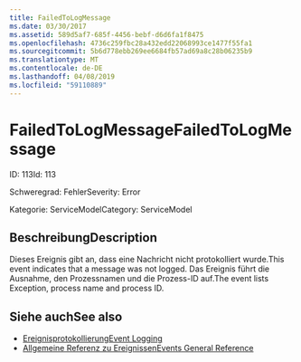 ```yaml
---
title: FailedToLogMessage
ms.date: 03/30/2017
ms.assetid: 589d5af7-685f-4456-bebf-d6d6fa1f8475
ms.openlocfilehash: 4736c259fbc28a432edd22068993ce1477f55fa1
ms.sourcegitcommit: 5b6d778ebb269ee6684fb57ad69a8c28b06235b9
ms.translationtype: MT
ms.contentlocale: de-DE
ms.lasthandoff: 04/08/2019
ms.locfileid: "59110889"
---
```

# <a name="failedtologmessage"></a><span data-ttu-id="1bc2e-102">FailedToLogMessage</span><span class="sxs-lookup"><span data-stu-id="1bc2e-102">FailedToLogMessage</span></span>
<span data-ttu-id="1bc2e-103">ID: 113</span><span class="sxs-lookup"><span data-stu-id="1bc2e-103">Id: 113</span></span>  
  
 <span data-ttu-id="1bc2e-104">Schweregrad: Fehler</span><span class="sxs-lookup"><span data-stu-id="1bc2e-104">Severity: Error</span></span>  
  
 <span data-ttu-id="1bc2e-105">Kategorie: ServiceModel</span><span class="sxs-lookup"><span data-stu-id="1bc2e-105">Category: ServiceModel</span></span>  
  
## <a name="description"></a><span data-ttu-id="1bc2e-106">Beschreibung</span><span class="sxs-lookup"><span data-stu-id="1bc2e-106">Description</span></span>  
 <span data-ttu-id="1bc2e-107">Dieses Ereignis gibt an, dass eine Nachricht nicht protokolliert wurde.</span><span class="sxs-lookup"><span data-stu-id="1bc2e-107">This event indicates that a message was not logged.</span></span> <span data-ttu-id="1bc2e-108">Das Ereignis führt die Ausnahme, den Prozessnamen und die Prozess-ID auf.</span><span class="sxs-lookup"><span data-stu-id="1bc2e-108">The event lists Exception, process name and process ID.</span></span>  
  
## <a name="see-also"></a><span data-ttu-id="1bc2e-109">Siehe auch</span><span class="sxs-lookup"><span data-stu-id="1bc2e-109">See also</span></span>

- [<span data-ttu-id="1bc2e-110">Ereignisprotokollierung</span><span class="sxs-lookup"><span data-stu-id="1bc2e-110">Event Logging</span></span>](../../../../../docs/framework/wcf/diagnostics/event-logging/index.md)
- [<span data-ttu-id="1bc2e-111">Allgemeine Referenz zu Ereignissen</span><span class="sxs-lookup"><span data-stu-id="1bc2e-111">Events General Reference</span></span>](../../../../../docs/framework/wcf/diagnostics/event-logging/events-general-reference.md)
